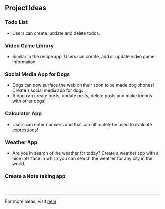 ## Project Ideas 

### Todo List 
- Users can create, update and delete todos. 
### Video Game Library 
- Similar to the recipe app, Users can create, add or update video game information
### Social Media App for Dogs
- Dogs can now surface the web on their soon to be made dog phones! Create a social media app for dogs
- A dog can create posts, update posts, delete posts and make friends with other dogs!
### Calculator App
- Users can enter numbers and that can ultimately be used to evaluate expressions! 
### Weather App 
- Are you in search of the weather for today? Create a weather app with a nice interface in which you can search the weather for any city in the world.
### Create a Note taking app

<br>

--- 
For more ideas, visit [here](https://blog.nerdjfpb.com/project-ideas-for-angular-beginners-to-expert/)
